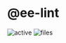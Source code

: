 # @ee-lint

![active](https://img.shields.io/github/commit-activity/w/edisonLzy/eslint-config) ![files](https://img.shields.io/github/directory-file-count/edisonLzy/eslint-config)



